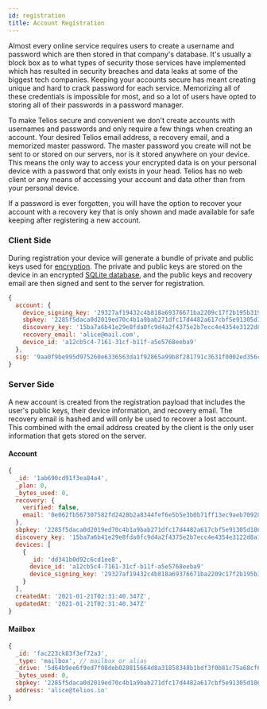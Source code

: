 ```yaml
---
id: registration
title: Account Registration
---
```


Almost every online service requires users to create a username and password which are then stored in that company's database. It's usually a block box as to what types of security those services have implemented which has resulted in security breaches and data leaks at some of the biggest tech companies. Keeping your accounts secure has meant creating unique and hard to crack password for each service. Memorizing all of these credentials is impossible for most, and so a lot of users have opted to storing all of their passwords in a password manager.

To make Telios secure and convenient we don't create accounts with usernames and passwords and only require a few things when creating an account. Your desired Telios email address, a recovery email, and a memorized master password. The master password you create will not be sent to or stored on our servers, nor is it stored anywhere on your device. This means the only way to access your encrypted data is on your personal device with a password that only exists in your head. Telios has no web client or any means of accessing your account and data other than from your personal device.

If a password is ever forgotten, you will have the option to recover your account with a recovery key that is only shown and made available for safe keeping after registering a new account.

### Client Side

During registration your device will generate a bundle of private and public keys used for [encryption](encryption). The private and public keys are stored on the device in an encrypted [SQLite database](https://www.zetetic.net/sqlcipher/), and the public keys and recovery email are then signed and sent to the server for registration.

```javascript
{
  account: {
    device_signing_key: '29327af19432c4b818a69376671ba2209c17f2b195b319b4b6799f8a70e6e38a',
    sbpkey: '2285f5daca0d2019ed70c4b1a9bab271dfc17d4482a617cbf5e91305d186d277',
    discovery_key: '15ba7a6b41e29e8fda0fc9d4a2f4375e2b7ecc4e4354e3122d8a108732518028',
    recovery_email: 'alice@mail.com',
    device_id: 'a12cb5c4-7161-31cf-b11f-a5e5768eeba9'
  },
  sig: '9aa0f9be995d975260e6336563da1f92865a99b8f281791c3631f0002ed356c04984b658a9286efb21f963d06f17147a55f109ad28c0bfb3bc2503f0676b20e0'
}

```

### Server Side

A new account is created from the registration payload that includes the user's public keys, their device information, and recovery email. The recovery email is hashed and will only be used to recover a lost account. This combined with the email address created by the client is the only user information that gets stored on the server.

#### Account

```javascript
{
  _id: '1ab690cd91f3ea84a4',
  _plan: 0,
  _bytes_used: 0,
  recovery: {
    verified: false,
    email: '0e062fb567307582fd2428b2a8344fef6e5b5e3b0b71ff13ec9aeb70928a3239'
  },
  sbpkey: '2285f5daca0d2019ed70c4b1a9bab271dfc17d4482a617cbf5e91305d186d277'
  discovery_key: '15ba7a6b41e29e8fda0fc9d4a2f4375e2b7ecc4e4354e3122d8a108732518028'
  devices: [
    {
      _id: 'dd341b0d92c6cd1ee8',
      device_id: 'a12cb5c4-7161-31cf-b11f-a5e5768eeba9'
      device_signing_key: '29327af19432c4b818a69376671ba2209c17f2b195b319b4b6799f8a70e6e38a'
    }
  ],
  createdAt: '2021-01-21T02:31:40.347Z',
  updatedAt: '2021-01-21T02:31:40.347Z'
}
```

#### Mailbox

```javascript
{
  _id: 'fac223ck83f3ef72a3',
  _type: 'mailbox', // mailbox or alias
  _drive: '5d64b9ee6f9ed7f08deb028815664d8a31858348b1bdf3f0b81c75a68cf6d504',
  _bytes_used: 0,
  sbpkey: '2285f5daca0d2019ed70c4b1a9bab271dfc17d4482a617cbf5e91305d186d277',
  address: 'alice@telios.io'
}
```

